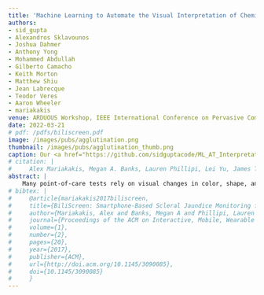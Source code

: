 ```yaml
---
title: 'Machine Learning to Automate the Visual Interpretation of Chemical Agglutination Tests'
authors: 
- sid_gupta
- Alexandros Sklavounos
- Joshua Dahmer
- Anthony Yong
- Mohammed Abdullah
- Gilberto Camacho
- Keith Morton
- Matthew Shiu
- Jean Labrecque
- Teodor Veres
- Aaron Wheeler
- mariakakis
venue: ARDUOUS Workshop, IEEE International Conference on Pervasive Computing and Communications (PerCom), 2022
date: 2022-03-21
# pdf: /pdfs/biliscreen.pdf
image: /images/pubs/agglutination.png
thumbnail: /images/pubs/agglutination_thumb.png
caption: Our <a href="https://github.com/sidguptacode/ML_AT_Interpretation">open-source framework</a> facilitates the automatic interpretation of agglutination tests — a special kind of chemical test that forms clumps in the presence of a target analyte.
# citation: |
#     Alex Mariakakis, Megan A. Banks, Lauren Phillipi, Lei Yu, James Taylor, & Shwetak N. Patel. (2017). BiliScreen: Smartphone-Based Scleral Jaundice Monitoring for Liver and Pancreatic Disorders. Proceedings of the ACM on Interactive, Mobile, Wearable and Ubiquitous Technologies, 1(2), 20. DOI: http://dx.doi.org/10.1145/3090085
abstract: |
    Many point-of-care tests rely on visual changes in color, shape, and size to convey results that can be read by the naked eye. One category of such tests is an agglutination test (AT), which relies on the clumping of micro-particles or cells in the presence of a target analyte. Although visual inspection is convenient and fast, it is subjective, prone to errors, and limits decision-making to coarse-grained results. We present an open-source software framework designed to facilitate the development and interpretation of ATs. This framework includes a web-based annotation interface for curating new image datasets, a computer vision pipeline that extracts informative AT features, and a machine learning module that allows AT developers to study how an AT agglutinates over time during future experiments. We present two case studies of our framework being used to develop and interpret tests.
# bibtex: |
#     @article{mariakakis2017biliscreen,
#     title={BiliScreen: Smartphone-Based Scleral Jaundice Monitoring for Liver and Pancreatic Disorders},
#     author={Mariakakis, Alex and Banks, Megan A and Phillipi, Lauren and Yu, Lei and Taylor, James and Patel, Shwetak N},
#     journal={Proceedings of the ACM on Interactive, Mobile, Wearable and Ubiquitous Technologies},
#     volume={1},
#     number={2},
#     pages={20},
#     year={2017},
#     publisher={ACM},
#     url={http://doi.acm.org/10.1145/3090085},
#     doi={10.1145/3090085}
#     }
---
```

